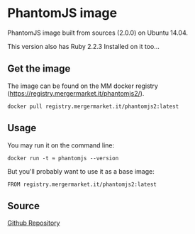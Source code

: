 # PhantomJS image

PhantomJS image built from sources (2.0.0) on Ubuntu 14.04.

This version also has Ruby 2.2.3 Installed on it too...

## Get the image

The image can be found on the MM docker registry (https://registry.mergermarket.it/phantomjs2/).

```
docker pull registry.mergermarket.it/phantomjs2:latest
```
## Usage

You may run it on the command line:

```
docker run -t ≈ phantomjs --version
```

But you'll probably want to use it as a base image:

```
FROM registry.mergermarket.it/phantomjs2:latest
```

## Source

[Github Repository](https://github.com/mergermarket/docker-phantomjs)
